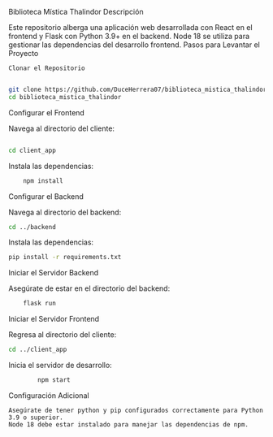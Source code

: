 Biblioteca Mística Thalindor
Descripción

Este repositorio alberga una aplicación web desarrollada con React en el frontend y Flask con Python 3.9+ en el backend. Node 18 se utiliza para gestionar las dependencias del desarrollo frontend.
Pasos para Levantar el Proyecto

    Clonar el Repositorio

```sh

git clone https://github.com/DuceHerrera07/biblioteca_mistica_thalindor.git
cd biblioteca_mistica_thalindor
```

Configurar el Frontend

Navega al directorio del cliente:

```sh

cd client_app
```

Instala las dependencias:

```sh
    npm install
```

Configurar el Backend

Navega al directorio del backend:

```sh
cd ../backend
```

Instala las dependencias:

```sh
pip install -r requirements.txt
```

Iniciar el Servidor Backend

Asegúrate de estar en el directorio del backend:

```sh
    flask run
```

Iniciar el Servidor Frontend

Regresa al directorio del cliente:

```sh
cd ../client_app
```

Inicia el servidor de desarrollo:

```sh
        npm start
```

Configuración Adicional

    Asegúrate de tener python y pip configurados correctamente para Python 3.9 o superior.
    Node 18 debe estar instalado para manejar las dependencias de npm.
